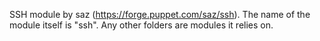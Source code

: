 SSH module by saz (https://forge.puppet.com/saz/ssh). The name of the module itself is "ssh". Any other folders are modules it relies on.
